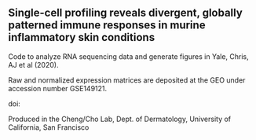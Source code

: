 ## Single-cell profiling reveals divergent, globally patterned immune responses in murine inflammatory skin conditions

Code to analyze RNA sequencing data and generate figures in Yale, Chris, AJ et al (2020).

Raw and normalized expression matrices are deposited at the GEO under accession number GSE149121. 

doi:

Produced in the Cheng/Cho Lab, Dept. of Dermatology, University of California, San Francisco

